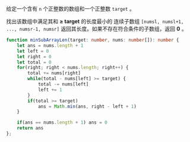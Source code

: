 给定一个含有 `n` 个正整数的数组和一个正整数 `target` 。

找出该数组中满足其和 **≥ target** 的长度最小的 连续子数组 `[numsl, numsl+1, ..., numsr-1, numsr]`
返回其长度。如果不存在符合条件的子数组，返回 **0** 。

```ts
function minSubArrayLen(target: number, nums: number[]): number {
    let ans = nums.length + 1
    let left = 0 
    let right = 0
    let total = 0
    for(right; right < nums.length; right++) {
        total += nums[right]
        while(total - nums[left] >= target) {
            total -= nums[left]
            left += 1    
        }
        if(total >= target)
            ans = Math.min(ans, right - left + 1)        
    }

    if(ans == nums.length + 1) ans = 0
    return ans
};
```


